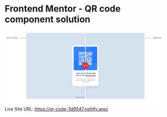 # Frontend Mentor - QR code component solution

![](./screenshot.png)

Live Site URL: https://qr-code-3d9547.netlify.app/
